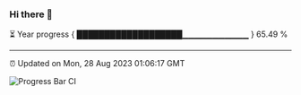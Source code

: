 ### Hi there 👋

⏳ Year progress { ███████████████████▁▁▁▁▁▁▁▁▁▁▁ } 65.49 %

---

⏰ Updated on Mon, 28 Aug 2023 01:06:17 GMT

![Progress Bar CI](https://github.com/liununu/liununu/workflows/Progress%20Bar%20CI/badge.svg)
